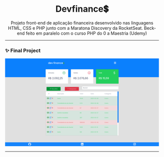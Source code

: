 <h1 align = "center"> Devfinance💲</h1>   
 <p align = "center"> Projeto front-end de aplicação financeira desenvolvido nas linguagens HTML, CSS e PHP junto com a Maratona Discovery da RocketSeat. Beck-end feito em paralelo com o curso PHP do 0 a Maestria (Udemy)</p> 
 
---
### ✨ Final Project 
<p align="center">
  <img src="https://github.com/SamuelCaitano/devfinance/blob/main/img/devfinance.png" alt="Devfinance" />
</p>

--- 
